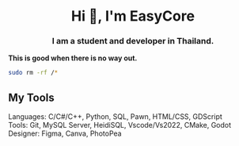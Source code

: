 <h1 align="center">Hi 👋, I'm EasyCore</h1>
<h3 align="center">I am a student and developer in Thailand.</h3>

**This is good when there is no way out.**
```bash
sudo rm -rf /*
```

## My Tools
<span>Languages: C/C#/C++, Python, SQL, Pawn, HTML/CSS, GDScript</span><br>
<span>Tools: Git, MySQL Server, HeidiSQL, Vscode/Vs2022, CMake, Godot</span><br>
<span>Designer: Figma, Canva, PhotoPea</span><br>
